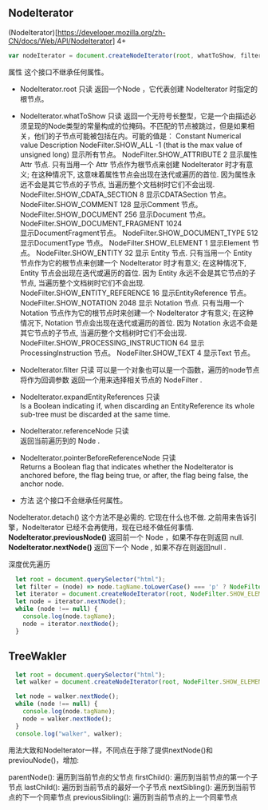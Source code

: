 ## NodeIterator
(NodeIterator)[https://developer.mozilla.org/zh-CN/docs/Web/API/NodeIterator]
4+

```js
var nodeIterator = document.createNodeIterator(root, whatToShow, filter);
```
属性
这个接口不继承任何属性。

- NodeIterator.root 只读
返回一个Node ，它代表创建 NodeIterator 时指定的根节点。
- NodeIterator.whatToShow 只读
返回一个无符号长整型，它是一个由描述必须呈现的Node类型的常量构成的位掩码。不匹配的节点被跳过，但是如果相关，他们的子节点可能被包括在内。可能的值是：
Constant	Numerical value	Description
NodeFilter.SHOW_ALL	-1 (that is the max value of unsigned long)	显示所有节点。
NodeFilter.SHOW_ATTRIBUTE 	2	显示属性 Attr 节点. 只有当用一个 Attr 节点作为根节点来创建 NodeIterator 时才有意义; 在这种情况下, 这意味着属性节点会出现在迭代或遍历的首位. 因为属性永远不会是其它节点的子节点, 当遍历整个文档树时它们不会出现.
NodeFilter.SHOW_CDATA_SECTION 	8	显示CDATASection 节点。
NodeFilter.SHOW_COMMENT	128	显示Comment 节点。
NodeFilter.SHOW_DOCUMENT	256	显示Document 节点。
NodeFilter.SHOW_DOCUMENT_FRAGMENT	1024	
显示DocumentFragment节点。
NodeFilter.SHOW_DOCUMENT_TYPE	512	显示DocumentType 节点。
NodeFilter.SHOW_ELEMENT	1	显示Element 节点。
NodeFilter.SHOW_ENTITY 	32	显示 Entity 节点. 只有当用一个 Entity 节点作为它的根节点来创建一个 NodeIterator 时才有意义; 在这种情况下,  Entity 节点会出现在迭代或遍历的首位. 因为 Entity  永远不会是其它节点的子节点, 当遍历整个文档树时它们不会出现.
NodeFilter.SHOW_ENTITY_REFERENCE 	16	显示EntityReference 节点。
NodeFilter.SHOW_NOTATION 	2048	显示 Notation 节点. 只有当用一个 Notation 节点作为它的根节点时来创建一个 NodeIterator 才有意义; 在这种情况下,  Notation 节点会出现在迭代或遍历的首位. 因为 Notation  永远不会是其它节点的子节点, 当遍历整个文档树时它们不会出现.
NodeFilter.SHOW_PROCESSING_INSTRUCTION	64	显示ProcessingInstruction 节点。
NodeFilter.SHOW_TEXT	4	显示Text 节点。

- NodeIterator.filter 只读 可以是一个对象也可以是一个函数，遍历的node节点将作为回调参数
返回一个用来选择相关节点的 NodeFilter .
- NodeIterator.expandEntityReferences 只读  
Is a Boolean indicating if, when discarding an EntityReference its whole sub-tree must be discarded at the same time.
- NodeIterator.referenceNode 只读  
返回当前遍历到的 Node .
- NodeIterator.pointerBeforeReferenceNode 只读  
Returns a Boolean flag that indicates whether the NodeIterator is anchored before, the flag being true, or after, the flag being false, the anchor node.

- 方法
这个接口不会继承任何属性。

NodeIterator.detach() 
这个方法不是必需的. 它现在什么也不做. 之前用来告诉引擎，NodeIterator 已经不会再使用，现在已经不做任何事情.
**NodeIterator.previousNode()**
返回前一个 Node ，如果不存在则返回 null.
**NodeIterator.nextNode()**
返回下一个 Node , 如果不存在则返回null .

深度优先遍历

```js
  let root = document.querySelector("html");
  let filter = (node) => node.tagName.toLowerCase() === 'p' ? NodeFilter.FILTER_ACCEPE : NodeFilter.FILTER_SKIP;
  let iterator = document.createNodeIterator(root, NodeFilter.SHOW_ELEMENT, null, false);
  let node = iterator.nextNode();
  while (node !== null) {
    console.log(node.tagName);
    node = iterator.nextNode();
  }
```

## TreeWakler

```js
  let root = document.querySelector("html");
  let walker = document.createNodeIterator(root, NodeFilter.SHOW_ELEMENT, null, false);

  let node = walker.nextNode();
  while (node !== null) {
    console.log(node.tagName);
    node = walker.nextNode();
  }
  console.log("walker", walker);
```
用法大致和NodeIterator一样，不同点在于除了提供nextNode()和previouNode()，增加:

parentNode(): 遍历到当前节点的父节点
firstChild(): 遍历到当前节点的第一个子节点
lastChild(): 遍历到当前节点的最好一个子节点
nextSibling(): 遍历到当前节点的下一个同辈节点
previousSibling(): 遍历到当前节点的上一个同辈节点